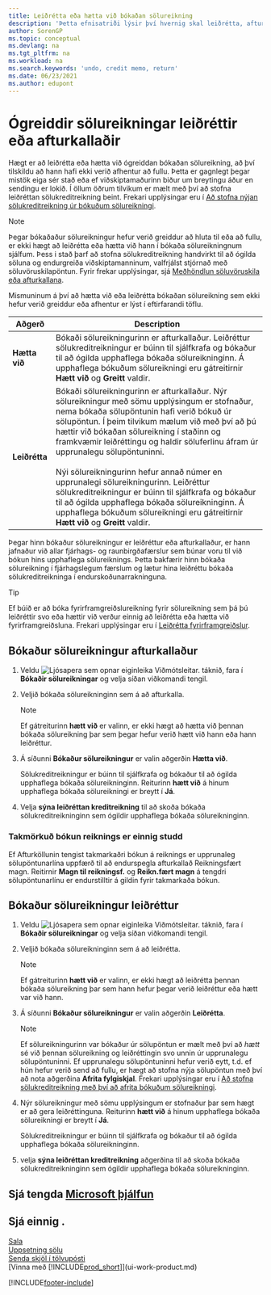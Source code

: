 ```yaml
---
title: Leiðrétta eða hætta við bókaðan sölureikning
description: 'Þetta efnisatriði lýsir því hvernig skal leiðrétta, afturkalla eða hætta við bókaðan sölureikning og jafna sölukreditreikning.'
author: SorenGP
ms.topic: conceptual
ms.devlang: na
ms.tgt_pltfrm: na
ms.workload: na
ms.search.keywords: 'undo, credit memo, return'
ms.date: 06/23/2021
ms.author: edupont
---
```

# Ógreiddir sölureikningar leiðréttir eða afturkallaðir

Hægt er að leiðrétta eða hætta við ógreiddan bókaðan sölureikning, að því tilskildu að hann hafi ekki verið afhentur að fullu. Þetta er gagnlegt þegar mistök eiga sér stað eða ef viðskiptamaðurinn biður um breytingu áður en sendingu er lokið. Í öllum öðrum tilvikum er mælt með því að stofna leiðréttan sölukreditreikning beint. Frekari upplýsingar eru í [Að stofna nýjan sölukreditreikning úr bókuðum sölureikningi](sales-how-process-sales-returns-cancellations.md#to-create-a-sales-credit-memo-from-a-posted-sales-invoice).  

> [!NOTE]  
> Þegar bókaðaður sölureikningur hefur verið greiddur að hluta til eða að fullu, er ekki hægt að leiðrétta eða hætta við hann í bókaða sölureikningnum sjálfum. Þess i stað þarf að stofna sölukreditreikning handvirkt til að ógilda söluna og endurgreiða viðskiptamanninum, valfrjálst stjórnað með söluvöruskilapöntun. Fyrir frekar upplýsingar, sjá [Meðhöndlun söluvöruskila eða afturkallana](sales-how-process-sales-returns-cancellations.md).

Mismuninum á því að hætta við eða leiðrétta bókaðan sölureikning sem ekki hefur verið greiddur eða afhentur er lýst í eftirfarandi töflu.

| Aðgerð | Description |
| --- | --- |
| **Hætta við** |Bókaði sölureikningurinn er afturkallaður. Leiðréttur sölukreditreikningur er búinn til sjálfkrafa og bókaður til að ógilda upphaflega bókaða sölureikninginn. Á upphaflega bókuðum sölureikningi eru gátreitirnir **Hætt við** og **Greitt** valdir. |
| **Leiðrétta** |Bókaði sölureikningurinn er afturkallaður. Nýr sölureikningur með sömu upplýsingum er stofnaður, nema bókaða sölupöntunin hafi verið bókuð úr sölupöntun. Í þeim tilvikum mælum við með því að þú hættir við bókaðan sölureikning í staðinn og framkvæmir leiðréttingu og haldir söluferlinu áfram úr upprunalegu sölupöntuninni. <br/><br/>Nýi sölureikningurinn hefur annað númer en upprunalegi sölureikningurinn. Leiðréttur sölukreditreikningur er búinn til sjálfkrafa og bókaður til að ógilda upphaflega bókaða sölureikninginn. Á upphaflega bókuðum sölureikningi eru gátreitirnir **Hætt við** og **Greitt** valdir. |

Þegar hinn bókaður sölureikningur er leiðréttur eða afturkallaður, er hann jafnaður við allar fjárhags- og raunbirgðafærslur sem búnar voru til við bókun hins upphaflega sölureiknings. Þetta bakfærir hinn bókaða sölureikning í fjárhagslegum færslum og lætur hina leiðréttu bókaða sölukreditreikninga í endurskoðunarrakninguna.  

> [!TIP]
> Ef búið er að bóka fyrirframgreiðslureikning fyrir sölureikning sem þá þú leiðréttir svo eða hættir við verður einnig að leiðrétta eða hætta við fyrirframgreiðsluna. Frekari upplýsingar eru í [Leiðrétta fyrirframgreiðslur](finance-how-to-correct-prepayments.md).

## Bókaður sölureikningur afturkallaður

1. Veldu ![Ljósapera sem opnar eiginleika Viðmótsleitar.](media/ui-search/search_small.png "Segðu mér hvað þú vilt gera") táknið, fara í **Bókaðir sölureikningar** og velja síðan viðkomandi tengil.  
2. Veljið bókaða sölureikninginn sem á að afturkalla.

    > [!NOTE]  
    >   Ef gátreiturinn **hætt við** er valinn, er ekki hægt að hætta við þennan bókaða sölureikning þar sem þegar hefur verið hætt við hann eða hann leiðréttur.
3. Á síðunni **Bókaður sölureikningur** er valin aðgerðin **Hætta við**.

    Sölukreditreikningur er búinn til sjálfkrafa og bókaður til að ógilda upphaflega bókaða sölureikninginn. Reiturinn **hætt við** á hinum upphaflega bókaða sölureikningi er breytt í **Já**.
4. Velja **sýna leiðréttan kreditreikning** til að skoða bókaða sölukreditreikninginn sem ógildir upphaflega bókaða sölureikninginn.

### Takmörkuð bókun reiknings er einnig studd

Ef Afturköllunin tengist takmarkaðri bókun á reiknings er upprunaleg sölupöntunarlína uppfærð til að endurspegla afturkallað Reikningsfært magn. Reitirnir **Magn til reikningsf.** og **Reikn.fært magn** á tengdri sölupöntunarlínu er endurstilltir á gildin fyrir takmarkaða bókun.

## Bókaður sölureikningur leiðréttur

1. Veldu ![Ljósapera sem opnar eiginleika Viðmótsleitar.](media/ui-search/search_small.png "Segðu mér hvað þú vilt gera") táknið, fara í **Bókaðir sölureikningar** og velja síðan viðkomandi tengil.  
2. Veljið bókaða sölureikninginn sem á að leiðrétta.

    > [!NOTE]  
    >   Ef gátreiturinn **hætt við** er valinn, er ekki hægt að leiðrétta þennan bókaða sölureikning þar sem hann hefur þegar verið leiðréttur eða hætt var við hann.
3. Á síðunni **Bókaður sölureikningur** er valin aðgerðin **Leiðrétta**.  

    > [!NOTE]
    > Ef sölureikningurinn var bókaður úr sölupöntun er mælt með því að *hætt* sé við þennan sölureikning og leiðréttingin svo unnin úr upprunalegu sölupöntuninni. Ef upprunalegu sölupöntuninni hefur verið eytt, t.d. ef hún hefur verið send að fullu, er hægt að stofna nýja sölupöntun með því að nota aðgerðina **Afrita fylgiskjal**. Frekari upplýsingar eru í [Að stofna sölukreditreikning með því að afrita bókuðum sölureikningi](sales-how-process-sales-returns-cancellations.md#to-create-a-sales-credit-memo-by-copying-a-posted-sales-invoice).
4. Nýr sölureikningur með sömu upplýsingum er stofnaður þar sem hægt er að gera leiðréttinguna. Reiturinn **hætt við** á hinum upphaflega bókaða sölureikningi er breytt í **Já**.

    Sölukreditreikningur er búinn til sjálfkrafa og bókaður til að ógilda upphaflega bókaða sölureikninginn.
5. velja **sýna leiðréttan kreditreikning** aðgerðina til að skoða bókaða sölukreditreikninginn sem ógildir upphaflega bókaða sölureikninginn.

## Sjá tengda [Microsoft þjálfun](/training/modules/ship-invoice-items-dynamics-365-business-central/)

## Sjá einnig .

[Sala](sales-manage-sales.md)  
[Uppsetning sölu](sales-setup-sales.md)  
[Senda skjöl í tölvupósti](ui-how-send-documents-email.md)  
[Vinna með [!INCLUDE[prod_short](includes/prod_short.md)]](ui-work-product.md)


[!INCLUDE[footer-include](includes/footer-banner.md)]
